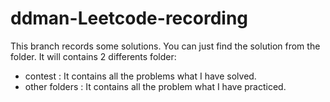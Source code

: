 # ddman-Leetcode-recording
This branch records some solutions. You can just find the solution from the folder.
It will contains 2 differents folder:
- contest : It contains all the problems what I have solved.
- other folders : It contains all the problem what I have practiced.
